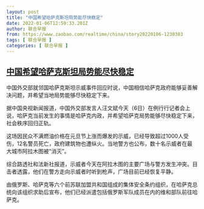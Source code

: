 ```yaml
---
layout: post
title: "中国希望哈萨克斯坦局势能尽快稳定"
date: 2022-01-06T12:59:33.201Z
author: 联合早报
from: https://www.zaobao.com/realtime/china/story20220106-1230303
tags: [ 联合早报 ]
categories: [ 联合早报 ]
---
```

<!--1641487440000-->
[中国希望哈萨克斯坦局势能尽快稳定](https://www.zaobao.com/realtime/china/story20220106-1230303)
------

<div>
<p>中国外交部就邻国哈萨克斯坦示威事件回应时说，中国相信哈萨克政府能够妥善解决问题，并希望当地局势能够尽快稳定下来。</p><p>据中国央视新闻报道，中国外交部发言人汪文斌今天（6日）在例行行记者会上说，哈萨克当前发生的事情是哈萨克内政，并希望哈萨克局势能够尽快稳定下来，社会秩序回归正轨。</p><p>这场因民众不满燃油价格在元旦节上涨而爆发的示威，已经导致超过1000人受伤，12名警员死亡，政府建筑物也遭纵火。当地警方也公布，数十名示威者在最大城市阿拉木图被“消灭”。</p><section id="imu"><div id="dfp-ad-imu1">        </div></section><p>综合路透社和法新社报道，示威者今天在阿拉木图的主要广场与警方发生冲突。目击者透露，他们在警方走向示威者时听到枪声，广场目前已经恢复平静。</p><p>由俄罗斯、哈萨克等六个前苏联加盟共和国组成的集体安全条约组织，在哈萨克总统向该组织求助后宣布，他们已经派遣包括俄罗斯军队成员在内的维和部队前往哈萨克。<br> </p>      <div class="cx_paywall_placeholder" id="sph_cdp_40"></div>
</div>
